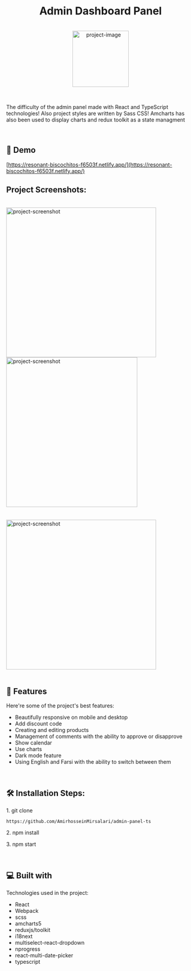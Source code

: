 <h1 align="center" id="title">Admin Dashboard Panel</h1>

<p align="center"><br />
<img width="150" src="https://www.uplooder.net/img/image/55/cda078f8bb7f8ef6934b20821eac3d54/fav.png" alt="project-image"></p>
<br />

<p id="description">The difficulty of the admin panel made with React and TypeScript technologies! Also project styles are written by Sass CSS! Amcharts has also been used to display charts and redux toolkit as a state managment</p>
<br />

<h2>🚀 Demo</h2>

[https://resonant-biscochitos-f6503f.netlify.app/](https://resonant-biscochitos-f6503f.netlify.app/)

<h2>Project Screenshots:</h2>
<br />

<img src="https://www.uplooder.net/img/image/76/dbff494178ed33555999b6bd4dec9a19/Screenshot-2023-12-26-111828.png" alt="project-screenshot"  align="center" width="400" height="400/">

<img src="https://www.uplooder.net/img/image/30/413cfc2db4b6bec55c6e6e298c945930/Screenshot-2023-12-26-111918.png" alt="project-screenshot" align="center" width="350" height="400/">
<br />
<br />
<br />

<img src="https://www.uplooder.net/img/image/54/b3bd53a3fcdf943e90a38b79d0fa4532/Screenshot-2023-12-26-112253.png" alt="project-screenshot" width="auto" height="400/">
<br />
<br />

  
  
<h2>🧐 Features</h2>

Here're some of the project's best features:

*   Beautifully responsive on mobile and desktop
*   Add discount code
*   Creating and editing products
*   Management of comments with the ability to approve or disapprove
*   Show calendar
*   Use charts
*   Dark mode feature
*   Using English and Farsi with the ability to switch between them
<br />

<h2>🛠️ Installation Steps:</h2>

<p>1. git clone</p>

```
https://github.com/AmirhosseinMirsalari/admin-panel-ts
```

<p>2. npm install</p>

<p>3. npm start</p>

  
  <br />

<h2>💻 Built with</h2>

Technologies used in the project:

*   React
*   Webpack
*   scss
*   amcharts5
*   reduxjs/toolkit
*   i18next
*   multiselect-react-dropdown
*   nprogress
*   react-multi-date-picker
*   typescript
